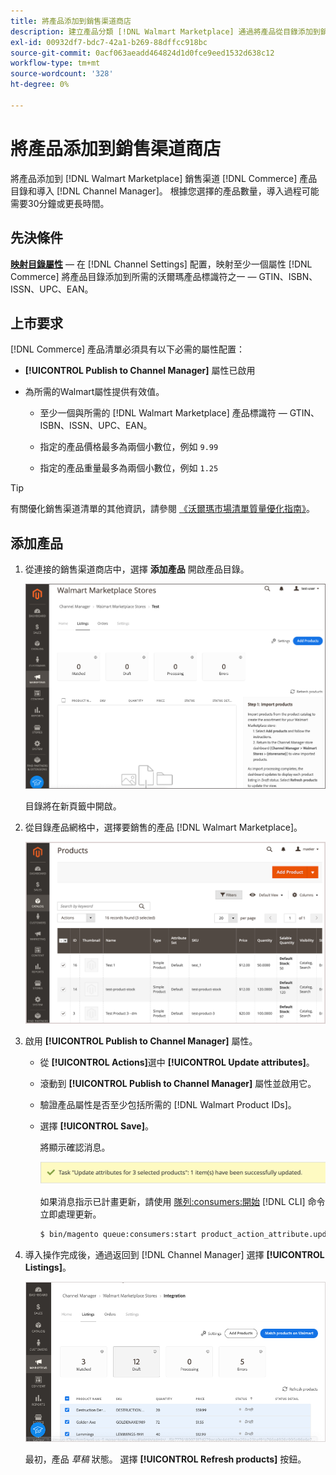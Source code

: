 ```yaml
---
title: 將產品添加到銷售渠道商店
description: 建立產品分類 [!DNL Walmart Marketplace] 通過將產品從目錄添加到銷售渠道進行銷售
exl-id: 00932df7-bdc7-42a1-b269-88dffcc918bc
source-git-commit: 0acf063aeadd464824d1d0fce9eed1532d638c12
workflow-type: tm+mt
source-wordcount: '328'
ht-degree: 0%

---
```



# 將產品添加到銷售渠道商店

將產品添加到 [!DNL Walmart Marketplace] 銷售渠道 [!DNL Commerce] 產品目錄和導入 [!DNL Channel Manager]。
根據您選擇的產品數量，導入過程可能需要30分鐘或更長時間。

## 先決條件

**[映射目錄屬性](map-catalog-attributes.md)** — 在 [!DNL Channel Settings] 配置，映射至少一個屬性 [!DNL Commerce] 將產品目錄添加到所需的沃爾瑪產品標識符之一 — GTIN、ISBN、ISSN、UPC、EAN。

## 上市要求

[!DNL Commerce] 產品清單必須具有以下必需的屬性配置：

- **[!UICONTROL Publish to Channel Manager]** 屬性已啟用

- 為所需的Walmart屬性提供有效值。

   - 至少一個與所需的 [!DNL Walmart Marketplace] 產品標識符 — GTIN、ISBN、ISSN、UPC、EAN。

   - 指定的產品價格最多為兩個小數位，例如 `9.99`

   - 指定的產品重量最多為兩個小數位，例如 `1.25`

>[!TIP]
>
>有關優化銷售渠道清單的其他資訊，請參閱 [《沃爾瑪市場清單質量優化指南》](https://marketplace.walmart.com/wp-content/uploads/2020/09/WMP_listing_quality_optimization_guide.pdf)。

## 添加產品

1. 從連接的銷售渠道商店中，選擇 **添加產品** 開啟產品目錄。

   ![將產品添加到銷售渠道商店](assets/add-initial-products-to-connected-channel.png)

   目錄將在新頁籤中開啟。

1. 從目錄產品網格中，選擇要銷售的產品 [!DNL Walmart Marketplace]。

   ![將產品發送到銷售渠道商店](assets/select-products-from-catalog.png)

1. 啟用 **[!UICONTROL Publish to Channel Manager]** 屬性。

   - 從 **[!UICONTROL Actions]**&#x200B;選中 **[!UICONTROL Update attributes]**。

   - 滾動到 **[!UICONTROL Publish to Channel Manager]** 屬性並啟用它。

   - 驗證產品屬性是否至少包括所需的 [!DNL Walmart Product IDs]。

   - 選擇 **[!UICONTROL Save]**。

      將顯示確認消息。

      ![產品從目錄導入到銷售渠道確認消息](assets/product-import-from-catalog-confirmation.png)

      如果消息指示已計畫更新，請使用 [隊列:consumers:開始](https://devdocs.magento.com/guides/v2.4/config-guide/cli/config-cli-subcommands-queue.html) [!DNL CLI] 命令立即處理更新。

      ```bash
      $ bin/magento queue:consumers:start product_action_attribute.update
      ```

1. 導入操作完成後，通過返回到 [!DNL Channel Manager] 選擇 **[!UICONTROL Listings]**。

   ![導入到連接銷售渠道的產品](assets/products-in-marketplace-sales-channel.png)

   最初，產品 *草稿* 狀態。 選擇 **[!UICONTROL Refresh products]** 按鈕。

